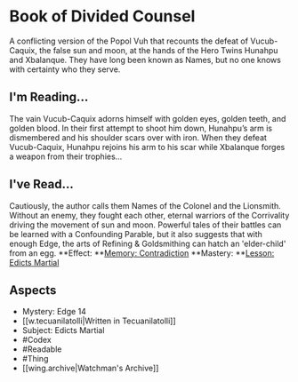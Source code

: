 # Book of Divided Counsel
A conflicting version of the Popol Vuh that recounts the defeat of Vucub-Caquix, the false sun and moon, at the hands of the Hero Twins Hunahpu and Xbalanque. They have long been known as Names, but no one knows with certainty who they serve.
## I'm Reading...
The vain Vucub-Caquix adorns himself with golden eyes, golden teeth, and golden blood. In their first attempt to shoot him down, Hunahpu’s arm is dismembered and his shoulder scars over with iron. When they defeat Vucub-Caquix, Hunahpu rejoins his arm to his scar while Xbalanque forges a weapon from their trophies…
## I've Read...
Cautiously, the author calls them Names of the Colonel and the Lionsmith. Without an enemy, they fought each other, eternal warriors of the Corrivality driving the movement of sun and moon. Powerful tales of their battles can be learned with a Confounding Parable, but it also suggests that with enough Edge, the arts of Refining & Goldsmithing can hatch an 'elder-child' from an egg.
**Effect: **[Memory: Contradiction](https://uadaf.theevilroot.xyz/rowenarium/element/mem.contradiction)
**Mastery: **[Lesson: Edicts Martial](https://uadaf.theevilroot.xyz/rowenarium/element/x.edictsmartial)
## Aspects
- Mystery: Edge 14
- [[w.tecuanilatolli|Written in Tecuanilatolli]]
- Subject: Edicts Martial
- #Codex
- #Readable
- #Thing
- [[wing.archive|Watchman's Archive]]